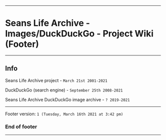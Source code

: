 
***

# Seans Life Archive - Images/DuckDuckGo - Project Wiki (Footer)

***

## Info

Seans Life Archive project - `March 21st 2001-2021`

DuckDuckGo (search engine) - `September 25th 2008-2021`

Seans Life Archive DuckDuckGo image archive - `? 2019-2021`

***

Footer version: `1 (Tuesday, March 16th 2021 at 3:42 pm)`

### End of footer

***
